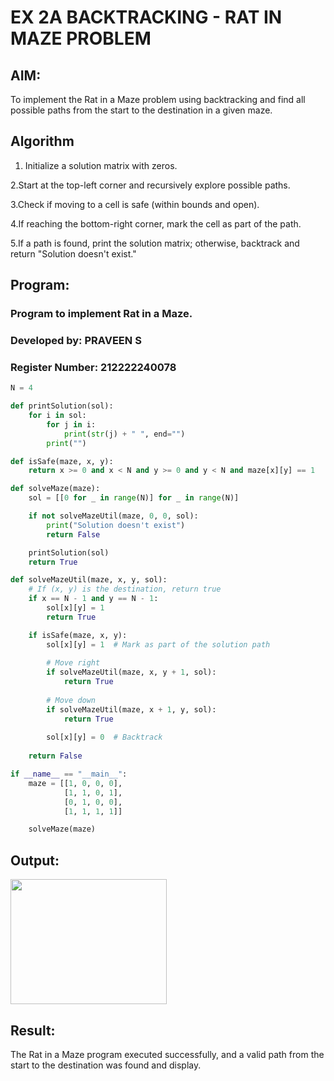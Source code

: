 # EX 2A BACKTRACKING - RAT IN MAZE PROBLEM
## AIM:
To implement the Rat in a Maze problem using backtracking and find all possible paths from the start to the destination in a given maze.


## Algorithm

1. Initialize a solution matrix with zeros.
   
2.Start at the top-left corner and recursively explore possible paths.

3.Check if moving to a cell is safe (within bounds and open).

4.If reaching the bottom-right corner, mark the cell as part of the path.

5.If a path is found, print the solution matrix; otherwise, backtrack and return "Solution doesn't exist."

## Program:

### Program to implement Rat in a Maze.

### Developed by: PRAVEEN S

### Register Number:  212222240078

```py
N = 4

def printSolution(sol):
    for i in sol:
        for j in i:
            print(str(j) + " ", end="")
        print("")

def isSafe(maze, x, y):
    return x >= 0 and x < N and y >= 0 and y < N and maze[x][y] == 1

def solveMaze(maze):
    sol = [[0 for _ in range(N)] for _ in range(N)]

    if not solveMazeUtil(maze, 0, 0, sol):
        print("Solution doesn't exist")
        return False

    printSolution(sol)
    return True

def solveMazeUtil(maze, x, y, sol):
    # If (x, y) is the destination, return true
    if x == N - 1 and y == N - 1:
        sol[x][y] = 1
        return True

    if isSafe(maze, x, y):
        sol[x][y] = 1  # Mark as part of the solution path
        
        # Move right
        if solveMazeUtil(maze, x, y + 1, sol):
            return True
        
        # Move down
        if solveMazeUtil(maze, x + 1, y, sol):
            return True
        
        sol[x][y] = 0  # Backtrack
    
    return False

if __name__ == "__main__":
    maze = [[1, 0, 0, 0],
            [1, 1, 0, 1],
            [0, 1, 0, 0],
            [1, 1, 1, 1]]

    solveMaze(maze)
```
## Output:

<img src=https://github.com/user-attachments/assets/63dec5cb-1917-45de-b471-8a7945d244a2 width = 250 height = 200>


## Result:
The Rat in a Maze program executed successfully, and a valid path from the start to the destination was found and display.
